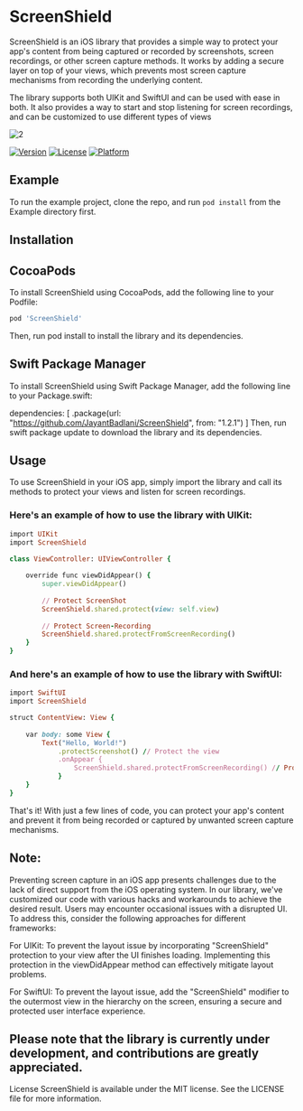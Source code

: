 # ScreenShield

ScreenShield is an iOS library that provides a simple way to protect your app's content from being captured or recorded by screenshots, screen recordings, or other screen capture methods. It works by adding a secure layer on top of your views, which prevents most screen capture mechanisms from recording the underlying content.

The library supports both UIKit and SwiftUI and can be used with ease in both. It also provides a way to start and stop listening for screen recordings, and can be customized to use different types of views

![2](https://user-images.githubusercontent.com/37996543/220936399-8c1abe93-8356-4d8d-8e37-546029c58206.gif)

[![Version](https://img.shields.io/cocoapods/v/ScreenShield.svg?style=flat)](https://cocoapods.org/pods/ScreenShield)
[![License](https://img.shields.io/cocoapods/l/ScreenShield.svg?style=flat)](https://cocoapods.org/pods/ScreenShield)
[![Platform](https://img.shields.io/cocoapods/p/ScreenShield.svg?style=flat)](https://cocoapods.org/pods/ScreenShield)

## Example

To run the example project, clone the repo, and run `pod install` from the Example directory first.

## Installation

## CocoaPods
To install ScreenShield using CocoaPods, add the following line to your Podfile:

```ruby
pod 'ScreenShield'
```
Then, run pod install to install the library and its dependencies.

## Swift Package Manager
To install ScreenShield using Swift Package Manager, add the following line to your Package.swift:

dependencies: [
    .package(url: "https://github.com/JayantBadlani/ScreenShield", from: "1.2.1")
]
Then, run swift package update to download the library and its dependencies.

## Usage
To use ScreenShield in your iOS app, simply import the library and call its methods to protect your views and listen for screen recordings.

### Here's an example of how to use the library with UIKit:

```ruby
import UIKit
import ScreenShield

class ViewController: UIViewController {
    
    override func viewDidAppear() {
        super.viewDidAppear()
        
        // Protect ScreenShot
        ScreenShield.shared.protect(view: self.view)
        
        // Protect Screen-Recording
        ScreenShield.shared.protectFromScreenRecording()
    }
}
```

### And here's an example of how to use the library with SwiftUI:


```ruby
import SwiftUI
import ScreenShield

struct ContentView: View {
    
    var body: some View {
        Text("Hello, World!")
            .protectScreenshot() // Protect the view
            .onAppear {
                ScreenShield.shared.protectFromScreenRecording() // Protect Screen-Recording
            }
    }
}
```

That's it! With just a few lines of code, you can protect your app's content and prevent it from being recorded or captured by unwanted screen capture mechanisms.

## Note: 
Preventing screen capture in an iOS app presents challenges due to the lack of direct support from the iOS operating system. In our library, we've customized our code with various hacks and workarounds to achieve the desired result. Users may encounter occasional issues with a disrupted UI. To address this, consider the following approaches for different frameworks:

For UIKit:
To prevent the layout issue by incorporating "ScreenShield" protection to your view after the UI finishes loading. Implementing this protection in the viewDidAppear method can effectively mitigate layout problems.

For SwiftUI:
To prevent the layout issue, add the "ScreenShield" modifier to the outermost view in the hierarchy on the screen, ensuring a secure and protected user interface experience. 
## Please note that the library is currently under development, and contributions are greatly appreciated.


License
ScreenShield is available under the MIT license. See the LICENSE file for more information.
